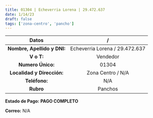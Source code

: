 ```yaml
---
title: 01304 | Echeverria Lorena | 29.472.637
date: 1/14/23
draft: false
tags: ['zona-centro', 'pancho']
---
```


|          **Datos**          |                /               |
|:---------------------------:|:------------------------------:|
| **Nombre, Apellido y DNI:** | Echeverria Lorena / 29.472.637 |
|          **V o T:**         |            Vendedor            |
|      **Numero Único:**      |              01304             |
|  **Localidad y Dirección:** |        Zona Centro / N/A       |
|        **Teléfono:**        |               N/A              |
|          **Rubro**          |             Panchos            |

**Estado de Pago:** **PAGO COMPLETO**

**Correo:** N/A
